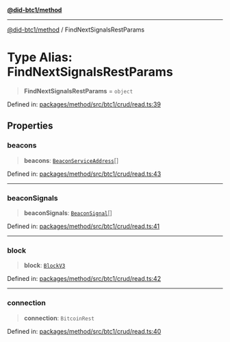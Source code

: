 [**@did-btc1/method**](../README.md)

***

[@did-btc1/method](../globals.md) / FindNextSignalsRestParams

# Type Alias: FindNextSignalsRestParams

> **FindNextSignalsRestParams** = `object`

Defined in: [packages/method/src/btc1/crud/read.ts:39](https://github.com/dcdpr/did-btc1-js/blob/751aedd75738c26882a2149e644ae32b9e424707/packages/method/src/btc1/crud/read.ts#L39)

## Properties

### beacons

> **beacons**: [`BeaconServiceAddress`](../interfaces/BeaconServiceAddress.md)[]

Defined in: [packages/method/src/btc1/crud/read.ts:43](https://github.com/dcdpr/did-btc1-js/blob/751aedd75738c26882a2149e644ae32b9e424707/packages/method/src/btc1/crud/read.ts#L43)

***

### beaconSignals

> **beaconSignals**: [`BeaconSignal`](../interfaces/BeaconSignal.md)[]

Defined in: [packages/method/src/btc1/crud/read.ts:41](https://github.com/dcdpr/did-btc1-js/blob/751aedd75738c26882a2149e644ae32b9e424707/packages/method/src/btc1/crud/read.ts#L41)

***

### block

> **block**: [`BlockV3`](../interfaces/BlockV3.md)

Defined in: [packages/method/src/btc1/crud/read.ts:42](https://github.com/dcdpr/did-btc1-js/blob/751aedd75738c26882a2149e644ae32b9e424707/packages/method/src/btc1/crud/read.ts#L42)

***

### connection

> **connection**: `BitcoinRest`

Defined in: [packages/method/src/btc1/crud/read.ts:40](https://github.com/dcdpr/did-btc1-js/blob/751aedd75738c26882a2149e644ae32b9e424707/packages/method/src/btc1/crud/read.ts#L40)
